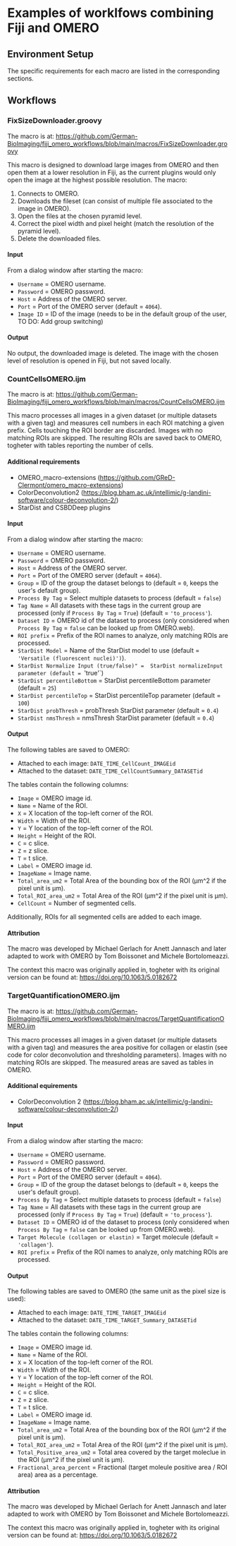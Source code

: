 # Examples of worklfows combining Fiji and OMERO

## Environment Setup
The specific requirements for each macro are listed in the corresponding sections.

## Workflows

### FixSizeDownloader.groovy

The macro is at:
https://github.com/German-BioImaging/fiji_omero_workflows/blob/main/macros/FixSizeDownloader.groovy

This macro is designed to download large images from OMERO and then open them at a lower resolution in Fiji, as the current plugins would only open the image at the highest possible resolution. The macro:
1) Connects to OMERO.
2) Downloads the fileset (can consist of multiple file associated to the image in OMERO).
3) Open the files at the chosen pyramid level.
4) Correct the pixel width and pixel height (match the resolution of the pyramid level).
5) Delete the downloaded files.

#### Input
From a dialog window after starting the macro:
- `Username` = OMERO username.
- `Password` = OMERO password.
- `Host` = Address of the OMERO server.
- `Port` = Port of the OMERO server (default = `4064`).
- `Image ID` = ID of the image (needs to be in the default group of the user, TO DO: Add group switching)

#### Output
No output, the downloaded image is deleted. The image with the chosen level of resolution is opened in Fiji, but not saved locally.

### CountCellsOMERO.ijm
The macro is at:
https://github.com/German-BioImaging/fiji_omero_workflows/blob/main/macros/CountCellsOMERO.ijm

This macro processes all images in a given dataset (or multiple datasets with a given tag) and measures cell numbers in each ROI matching a given prefix.
Cells touching the ROI border are discarded.
Images with no matching ROIs are skipped.
The resulting ROIs are saved back to OMERO, togheter with tables reporting the number of cells.

#### Additional requirements
- OMERO_macro-extensions (https://github.com/GReD-Clermont/omero_macro-extensions)
-  ColorDeconvolution2 (https://blog.bham.ac.uk/intellimic/g-landini-software/colour-deconvolution-2/)
-  StarDist and CSBDDeep plugins

#### Input
From a dialog window after starting the macro:
- `Username` = OMERO username.
- `Password` = OMERO password.
- `Host` = Address of the OMERO server.
- `Port` = Port of the OMERO server (default = `4064`).
- `Group` = ID of the group the dataset belongs to (default = `0`, keeps the user's default group).
- `Process By Tag` = Select multiple datasets to process (default = `false`) 
- `Tag Name` = All datasets with these tags in the current group are processed (only if `Process By Tag` = `True`) (default = `'to_process'`).
- `Dataset ID` = OMERO id of the dataset to process (only considered when `Process By Tag` = `false` can be looked up from OMERO.web).
- `ROI prefix` = Prefix of the ROI names to analyze, only matching ROIs are processed.
- `StarDist Model` = Name of the StarDist model to use (default = `'Versatile (fluorescent nuclei)')`).
- `StarDist Normalize Input (true/false)" =  StarDist normalizeInput parameter (default = `'true'`)
- `StarDist percentileBottom` =  StarDist percentileBottom parameter (default = `25`)
- `StarDist percentileTop` =  StarDist percentileTop parameter (default = `100`)
- `StarDist probThresh` =  probThresh StarDist parameter (default = `0.4`)
- `StarDist nmsThresh` =  nmsThresh StarDist parameter (default = `0.4`)

#### Output
The following tables are saved to OMERO:
- Attached to each image: `DATE_TIME_CellCount_IMAGEid`
- Attached to the dataset: `DATE_TIME_CellCountSummary_DATASETid`
  
The tables contain the following columns:
+ `Image` = OMERO image id.
+ `Name` = Name of the ROI.
+ `X` = X location of the top-left corner of the ROI.
+ `Width` = Width of the ROI.
+ `Y` = Y location of the top-left corner of the ROI.
+ `Height` = Height of the ROI.
+ `C` = c slice.
+ `Z` = z slice.
+ `T` = t slice.
+ `Label` = OMERO image id.
+ `ImageName` = Image name.
+ `Total_area_um2` = Total Area of the bounding box of the ROI (µm^2 if the pixel unit is µm).
+ `Total_ROI_area_um2` = Total Area of the ROI (µm^2 if the pixel unit is µm).
+ `CellCount` = Number of segmented cells.
  
Additionally, ROIs for all segmented cells are added to each image.

#### Attribution
The macro was developed by Michael Gerlach for 
Anett Jannasch and later adapted to work with OMERO by Tom Boissonet and Michele Bortolomeazzi.

The context this macro was originally applied in, togheter with its original version can be found at:
https://doi.org/10.1063/5.0182672

### TargetQuantificationOMERO.ijm
The macro is at:
https://github.com/German-BioImaging/fiji_omero_workflows/blob/main/macros/TargetQuantificationOMERO.ijm

This macro processes all images in a given dataset (or multiple datasets with a given tag) and measures the area positive for collagen or elastin
(see code for color deconvolution and thresholding parameters). Images with no matching ROIs are skipped.
The measured areas are saved as tables in OMERO.

#### Additional equirements
-  ColorDeconvolution 2 (https://blog.bham.ac.uk/intellimic/g-landini-software/colour-deconvolution-2/)

#### Input
From a dialog window after starting the macro:
- `Username` = OMERO username.
- `Password` = OMERO password.
- `Host` = Address of the OMERO server.
- `Port` = Port of the OMERO server (default = `4064`).
- `Group` = ID of the group the dataset belongs to (default = `0`, keeps the user's default group).
- `Process By Tag` = Select multiple datasets to process (default = `false`) 
- `Tag Name` = All datasets with these tags in the current group are processed (only if `Process By Tag` = `True`) (default = `'to_process'`).
- `Dataset ID` = OMERO id of the dataset to process (only considered when `Process By Tag` = `false` can be looked up from OMERO.web).
- `Target Molecule (collagen or elastin)` =  Target molecule (default = `'collagen'`).
- `ROI prefix` = Prefix of the ROI names to analyze, only matching ROIs are processed.

#### Output
The following tables are saved to OMERO (the same unit as the pixel size is used):
- Attached to each image: `DATE_TIME_TARGET_IMAGEid`
- Attached to the dataset: `DATE_TIME_TARGET_Summary_DATASETid`
  
The tables contain the following columns:
+ `Image` = OMERO image id.
+ `Name` = Name of the ROI.
+ `X` = X location of the top-left corner of the ROI.
+ `Width` = Width of the ROI.
+ `Y` = Y location of the top-left corner of the ROI.
+ `Height` = Height of the ROI.
+ `C` = c slice.
+ `Z` = z slice.
+ `T` = t slice.
+ `Label` = OMERO image id.
+ `ImageName` = Image name.
+ `Total_area_um2` = Total Area of the bounding box of the ROI (µm^2 if the pixel unit is µm).
+ `Total_ROI_area_um2` = Total Area of the ROI (µm^2 if the pixel unit is µm).
+ `Total_Positive_area_um2` = Total area covered by the target moleclue in the ROI (µm^2 if the pixel unit is µm). 
+ `Fractional_area_percent` = Fractional (target moleule positive area / ROI area) area as a percentage.
  
#### Attribution
The macro was developed by Michael Gerlach  for 
Anett Jannasch and later adapted to work with OMERO by Tom Boissonet and Michele Bortolomeazzi.

The context this macro was originally applied in, togheter with its original version can be found at:
https://doi.org/10.1063/5.0182672
